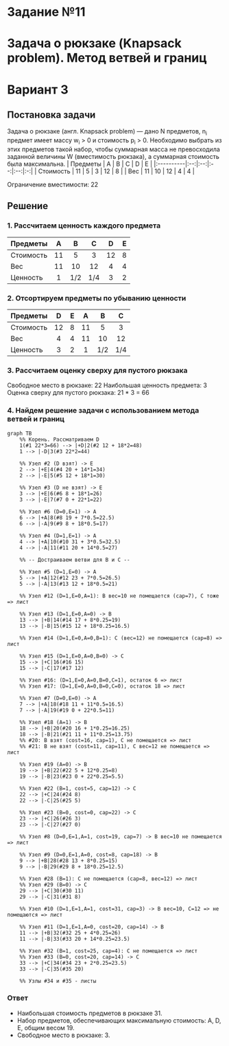 # Задание №11
# Задача о рюкзаке (Knapsack problem). Метод ветвей и границ
# Вариант 3
## Постановка задачи
Задача о рюкзаке (англ. Knapsack problem) — дано N предметов, n<sub>i</sub> предмет имеет массу w<sub>i</sub> > 0 и стоимость p<sub>i</sub> > 0. Необходимо выбрать из этих предметов такой набор, чтобы суммарная масса не превосходила заданной величины W (вместимость рюкзака), а суммарная стоимость была максимальна. 
| Предметы  | A  | B  | C  | D  | E |
|:----------|:--:|:--:|:--:|:--:|:-:|
| Стоимость | 11 | 5  | 3  | 12 | 8 |
| Вес       | 11 | 10 | 12 | 4  | 4 |

Ограничение вместимости: 22

## Решение
### 1. Рассчитаем ценность каждого предмета

| Предметы  | A  | B  | C  | D  | E |
|:----------|:--:|:--:|:--:|:--:|:-:|
| Стоимость | 11 | 5  | 3  | 12 | 8 |
| Вес       | 11 | 10 | 12 | 4  | 4 |
| Ценность  | 1  | 1/2| 1/4| 3  | 2 |
### 2. Отсортируем предметы по убыванию ценности
| Предметы  | D  | E  | A  | B  | C  |
|:----------|:--:|:--:|:--:|:--:|:--:|
| Стоимость | 12 | 8  | 11 | 5  | 3  |
| Вес       | 4  | 4  | 11 | 10 | 12 |
| Ценность  | 3  | 2  | 1  | 1/2| 1/4|
### 3. Рассчитаем оценку сверху для пустого рюкзака
Свободное место в рюкзаке: 22
Наибольшая ценность предмета: 3
Оценка сверху для пустого рюкзака: 21 * 3 = 66

### 4. Найдем решение задачи с использованием метода ветвей и границ





```mermaid
graph TB
    %% Корень. Рассматриваем D
    1(#1 22*3=66) --> |+D|2(#2 12 + 18*2=48)
    1 --> |-D|3(#3 22*2=44)

    %% Узел #2 (D взят) -> E
    2 --> |+E|4(#4 20 + 14*1=34)
    2 --> |-E|5(#5 12 + 18*1=30)

    %% Узел #3 (D не взят) -> E
    3 --> |+E|6(#6 8 + 18*1=26)
    3 --> |-E|7(#7 0 + 22*1=22)

    %% Узел #6 (D=0,E=1) -> A
    6 --> |+A|8(#8 19 + 7*0.5=22.5)
    6 --> |-A|9(#9 8 + 18*0.5=17)

    %% Узел #4 (D=1,E=1) -> A
    4 --> |+A|10(#10 31 + 3*0.5=32.5)
    4 --> |-A|11(#11 20 + 14*0.5=27)

    %% -- Достраиваем ветви для B и C --

    %% Узел #5 (D=1,E=0) -> A
    5 --> |+A|12(#12 23 + 7*0.5=26.5)
    5 --> |-A|13(#13 12 + 18*0.5=21)

    %% Узел #12 (D=1,E=0,A=1): B вес=10 не помещается (cap=7), C тоже => лист

    %% Узел #13 (D=1,E=0,A=0) -> B
    13 --> |+B|14(#14 17 + 8*0.25=19)
    13 --> |-B|15(#15 12 + 18*0.25=16.5)

    %% Узел #14 (D=1,E=0,A=0,B=1): C (вес=12) не помещается (cap=8) => лист

    %% Узел #15 (D=1,E=0,A=0,B=0) -> C
    15 --> |+C|16(#16 15)
    15 --> |-C|17(#17 12)

    %% Узел #16: (D=1,E=0,A=0,B=0,C=1), остаток 6 => лист
    %% Узел #17: (D=1,E=0,A=0,B=0,C=0), остаток 18 => лист

    %% Узел #7 (D=0,E=0) -> A
    7 --> |+A|18(#18 11 + 11*0.5=16.5)
    7 --> |-A|19(#19 0 + 22*0.5=11)

    %% Узел #18 (A=1) -> B
    18 --> |+B|20(#20 16 + 1*0.25=16.25)
    18 --> |-B|21(#21 11 + 11*0.25=13.75)
    %% #20: B взят (cost=16, cap=1), C не помещается => лист
    %% #21: B не взят (cost=11, cap=11), C вес=12 не помещается => лист

    %% Узел #19 (A=0) -> B
    19 --> |+B|22(#22 5 + 12*0.25=8)
    19 --> |-B|23(#23 0 + 22*0.25=5.5)

    %% Узел #22 (B=1, cost=5, cap=12) -> C
    22 --> |+C|24(#24 8)
    22 --> |-C|25(#25 5)

    %% Узел #23 (B=0, cost=0, cap=22) -> C
    23 --> |+C|26(#26 3)
    23 --> |-C|27(#27 0)

    %% Узел #8 (D=0,E=1,A=1, cost=19, cap=7) -> B вес=10 не помещается => лист

    %% Узел #9 (D=0,E=1,A=0, cost=8, cap=18) -> B
    9 --> |+B|28(#28 13 + 8*0.25=15)
    9 --> |-B|29(#29 8 + 18*0.25=12.5)

    %% Узел #28 (B=1): C не помещается (cap=8, вес=12) => лист
    %% Узел #29 (B=0) -> C
    29 --> |+C|30(#30 11)
    29 --> |-C|31(#31 8)

    %% Узел #10 (D=1,E=1,A=1, cost=31, cap=3) -> B вес=10, C=12 => не помещаются => лист

    %% Узел #11 (D=1,E=1,A=0, cost=20, cap=14) -> B
    11 --> |+B|32(#32 25 + 4*0.25=26)
    11 --> |-B|33(#33 20 + 14*0.25=23.5)

    %% Узел #32 (B=1, cost=25, cap=4): C не помещается => лист
    %% Узел #33 (B=0, cost=20, cap=14) -> C
    33 --> |+C|34(#34 23 + 2*0.25=23.5)
    33 --> |-C|35(#35 20)

    %% Узлы #34 и #35 - листы

```


### Ответ
- Наибольшая стоимость предметов в рюкзаке 31.
- Набор предметов, обеспечивающих максимальную стоимость: A, D, E, общим весом 19.
- Свободное место в рюкзаке: 3.